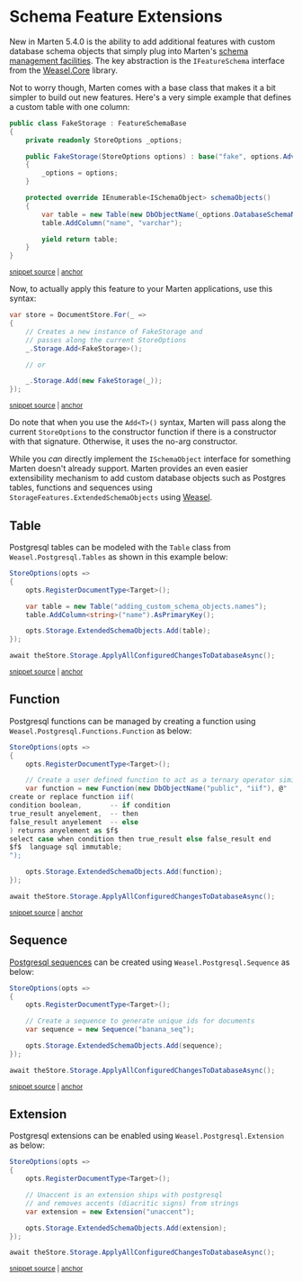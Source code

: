 # Schema Feature Extensions

New in Marten 5.4.0 is the ability to add additional features with custom database schema objects that simply plug into Marten's [schema management facilities](/schema/migrations). The key abstraction is the `IFeatureSchema` interface from the [Weasel.Core](https://www.nuget.org/packages/Weasel.Core/) library.

Not to worry though, Marten comes with a base class that makes it a bit simpler to build out new features. Here's a very simple example that defines a custom table with one column:

<!-- snippet: sample_creating-a-fake-schema-feature -->
<a id='snippet-sample_creating-a-fake-schema-feature'></a>
```cs
public class FakeStorage : FeatureSchemaBase
{
    private readonly StoreOptions _options;

    public FakeStorage(StoreOptions options) : base("fake", options.Advanced.Migrator)
    {
        _options = options;
    }

    protected override IEnumerable<ISchemaObject> schemaObjects()
    {
        var table = new Table(new DbObjectName(_options.DatabaseSchemaName, "mt_fake_table"));
        table.AddColumn("name", "varchar");

        yield return table;
    }
}
```
<sup><a href='https://github.com/JasperFx/marten/blob/master/src/DocumentDbTests/Configuration/ability_to_add_custom_storage_features.cs#L48-L67' title='Snippet source file'>snippet source</a> | <a href='#snippet-sample_creating-a-fake-schema-feature' title='Start of snippet'>anchor</a></sup>
<!-- endSnippet -->

Now, to actually apply this feature to your Marten applications, use this syntax:

<!-- snippet: sample_adding-schema-feature -->
<a id='snippet-sample_adding-schema-feature'></a>
```cs
var store = DocumentStore.For(_ =>
{
    // Creates a new instance of FakeStorage and
    // passes along the current StoreOptions
    _.Storage.Add<FakeStorage>();

    // or

    _.Storage.Add(new FakeStorage(_));
});
```
<sup><a href='https://github.com/JasperFx/marten/blob/master/src/DocumentDbTests/Configuration/ability_to_add_custom_storage_features.cs#L33-L44' title='Snippet source file'>snippet source</a> | <a href='#snippet-sample_adding-schema-feature' title='Start of snippet'>anchor</a></sup>
<!-- endSnippet -->

Do note that when you use the `Add<T>()` syntax, Marten will pass along the current `StoreOptions` to the constructor function if there is a constructor with that signature. Otherwise, it uses the no-arg constructor.

While you *can* directly implement the `ISchemaObject` interface for something Marten doesn't already support. Marten provides an even easier extensibility mechanism to add custom database objects such as Postgres tables, functions and sequences using `StorageFeatures.ExtendedSchemaObjects` using [Weasel](https://github.com/JasperFx/weasel).

## Table

Postgresql tables can be modeled with the `Table` class from `Weasel.Postgresql.Tables` as shown in this example below:

<!-- snippet: sample_CustomSchemaTable -->
<a id='snippet-sample_customschematable'></a>
```cs
StoreOptions(opts =>
{
    opts.RegisterDocumentType<Target>();

    var table = new Table("adding_custom_schema_objects.names");
    table.AddColumn<string>("name").AsPrimaryKey();

    opts.Storage.ExtendedSchemaObjects.Add(table);
});

await theStore.Storage.ApplyAllConfiguredChangesToDatabaseAsync();
```
<sup><a href='https://github.com/JasperFx/marten/blob/master/src/CoreTests/adding_custom_schema_objects.cs#L47-L59' title='Snippet source file'>snippet source</a> | <a href='#snippet-sample_customschematable' title='Start of snippet'>anchor</a></sup>
<!-- endSnippet -->

## Function

Postgresql functions can be managed by creating a function using `Weasel.Postgresql.Functions.Function` as below:

<!-- snippet: sample_CustomSchemaFunction -->
<a id='snippet-sample_customschemafunction'></a>
```cs
StoreOptions(opts =>
{
    opts.RegisterDocumentType<Target>();

    // Create a user defined function to act as a ternary operator similar to SQL Server
    var function = new Function(new DbObjectName("public", "iif"), @"
create or replace function iif(
condition boolean,       -- if condition
true_result anyelement,  -- then
false_result anyelement  -- else
) returns anyelement as $f$
select case when condition then true_result else false_result end
$f$  language sql immutable;
");

    opts.Storage.ExtendedSchemaObjects.Add(function);
});

await theStore.Storage.ApplyAllConfiguredChangesToDatabaseAsync();
```
<sup><a href='https://github.com/JasperFx/marten/blob/master/src/CoreTests/adding_custom_schema_objects.cs#L97-L117' title='Snippet source file'>snippet source</a> | <a href='#snippet-sample_customschemafunction' title='Start of snippet'>anchor</a></sup>
<!-- endSnippet -->

## Sequence

[Postgresql sequences](https://www.postgresql.org/docs/10/static/sql-createsequence.html) can be created using `Weasel.Postgresql.Sequence` as below:

<!-- snippet: sample_CustomSchemaSequence -->
<a id='snippet-sample_customschemasequence'></a>
```cs
StoreOptions(opts =>
{
    opts.RegisterDocumentType<Target>();

    // Create a sequence to generate unique ids for documents
    var sequence = new Sequence("banana_seq");

    opts.Storage.ExtendedSchemaObjects.Add(sequence);
});

await theStore.Storage.ApplyAllConfiguredChangesToDatabaseAsync();
```
<sup><a href='https://github.com/JasperFx/marten/blob/master/src/CoreTests/adding_custom_schema_objects.cs#L131-L143' title='Snippet source file'>snippet source</a> | <a href='#snippet-sample_customschemasequence' title='Start of snippet'>anchor</a></sup>
<!-- endSnippet -->

## Extension

Postgresql extensions can be enabled using `Weasel.Postgresql.Extension` as below:

<!-- snippet: sample_CustomSchemaExtension -->
<a id='snippet-sample_customschemaextension'></a>
```cs
StoreOptions(opts =>
{
    opts.RegisterDocumentType<Target>();

    // Unaccent is an extension ships with postgresql
    // and removes accents (diacritic signs) from strings
    var extension = new Extension("unaccent");

    opts.Storage.ExtendedSchemaObjects.Add(extension);
});

await theStore.Storage.ApplyAllConfiguredChangesToDatabaseAsync();
```
<sup><a href='https://github.com/JasperFx/marten/blob/master/src/CoreTests/adding_custom_schema_objects.cs#L72-L85' title='Snippet source file'>snippet source</a> | <a href='#snippet-sample_customschemaextension' title='Start of snippet'>anchor</a></sup>
<!-- endSnippet -->
